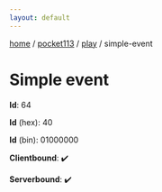 ```yaml
---
layout: default
---
```


[home](/)  /  [pocket113](/protocol/pocket113)  /  [play](/protocol/pocket113/play)  /  simple-event

# Simple event

**Id**: 64

**Id** (hex): 40

**Id** (bin): 01000000

**Clientbound**: ✔️

**Serverbound**: ✔️

